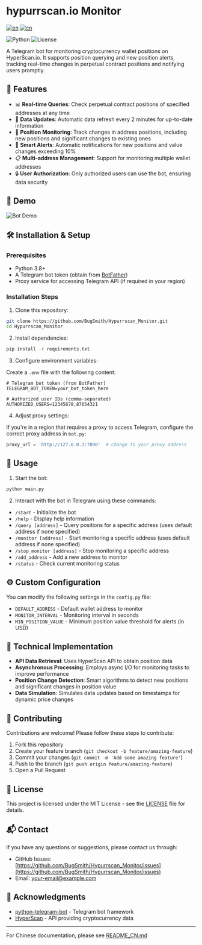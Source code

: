 # hypurrscan.io Monitor
[![en](https://img.shields.io/badge/lang-English-blue.svg)](README.md) [![cn](https://img.shields.io/badge/语言-中文-red.svg)](README_CN.md)

![Python](https://img.shields.io/badge/Python-3.8%2B-blue)
![License](https://img.shields.io/badge/License-MIT-green)

A Telegram bot for monitoring cryptocurrency wallet positions on HyperScan.io. It supports position querying and new position alerts, tracking real-time changes in perpetual contract positions and notifying users promptly.

## 🚀 Features

- 📊 **Real-time Queries**: Check perpetual contract positions of specified addresses at any time
- 🔄 **Data Updates**: Automatic data refresh every 2 minutes for up-to-date information
- 🔔 **Position Monitoring**: Track changes in address positions, including new positions and significant changes to existing ones
- 🚨 **Smart Alerts**: Automatic notifications for new positions and value changes exceeding 10%
- 📋 **Multi-address Management**: Support for monitoring multiple wallet addresses
- 🔒 **User Authorization**: Only authorized users can use the bot, ensuring data security

## 📸 Demo

![Bot Demo](https://your-image-host.com/demo.png)

## 🛠️ Installation & Setup

### Prerequisites

- Python 3.8+
- A Telegram bot token (obtain from [BotFather](https://t.me/botfather))
- Proxy service for accessing Telegram API (if required in your region)

### Installation Steps

1. Clone this repository:

```bash
git clone https://github.com/BugSmith/Hypurrscan_Monitor.git
cd Hypurrscan_Monitor
```

2. Install dependencies:

```bash
pip install -r requirements.txt
```

3. Configure environment variables:

Create a `.env` file with the following content:

```
# Telegram bot token (from BotFather)
TELEGRAM_BOT_TOKEN=your_bot_token_here

# Authorized user IDs (comma-separated)
AUTHORIZED_USERS=12345678,87654321
```

4. Adjust proxy settings:

If you're in a region that requires a proxy to access Telegram, configure the correct proxy address in `bot.py`:

```python
proxy_url = 'http://127.0.0.1:7890'  # Change to your proxy address
```

## 📝 Usage

1. Start the bot:

```bash
python main.py
```

2. Interact with the bot in Telegram using these commands:

- `/start` - Initialize the bot
- `/help` - Display help information
- `/query [address]` - Query positions for a specific address (uses default address if none specified)
- `/monitor [address]` - Start monitoring a specific address (uses default address if none specified)
- `/stop_monitor [address]` - Stop monitoring a specific address
- `/add_address` - Add a new address to monitor
- `/status` - Check current monitoring status

## ⚙️ Custom Configuration

You can modify the following settings in the `config.py` file:

- `DEFAULT_ADDRESS` - Default wallet address to monitor
- `MONITOR_INTERVAL` - Monitoring interval in seconds
- `MIN_POSITION_VALUE` - Minimum position value threshold for alerts (in USD)

## 🔧 Technical Implementation

- **API Data Retrieval**: Uses HyperScan API to obtain position data
- **Asynchronous Processing**: Employs async I/O for monitoring tasks to improve performance
- **Position Change Detection**: Smart algorithms to detect new positions and significant changes in position value
- **Data Simulation**: Simulates data updates based on timestamps for dynamic price changes

## 🤝 Contributing

Contributions are welcome! Please follow these steps to contribute:

1. Fork this repository
2. Create your feature branch (`git checkout -b feature/amazing-feature`)
3. Commit your changes (`git commit -m 'Add some amazing feature'`)
4. Push to the branch (`git push origin feature/amazing-feature`)
5. Open a Pull Request

## 📜 License

This project is licensed under the MIT License - see the [LICENSE](LICENSE) file for details.

## 📬 Contact

If you have any questions or suggestions, please contact us through:

- GitHub Issues: [https://github.com/BugSmith/Hypurrscan_Monitor/issues](https://github.com/BugSmith/Hypurrscan_Monitor/issues)
- Email: your-email@example.com

## 🙏 Acknowledgments

- [python-telegram-bot](https://github.com/python-telegram-bot/python-telegram-bot) - Telegram bot framework
- [HyperScan](https://hypurrscan.io) - API providing cryptocurrency data

---

For Chinese documentation, please see [README_CN.md](README_CN.md) 